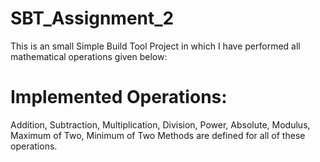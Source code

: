 # SBT_Assignment_2
This is an small Simple Build Tool Project in which I have performed all mathematical operations given below:

# Implemented Operations:
Addition, Subtraction, Multiplication, Division, Power, Absolute, Modulus, Maximum of Two, Minimum of Two
Methods are defined for all of these operations.

